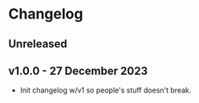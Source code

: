# Changelog

## Unreleased

## v1.0.0 - 27 December 2023
- Init changelog w/v1 so people's stuff doesn't break.